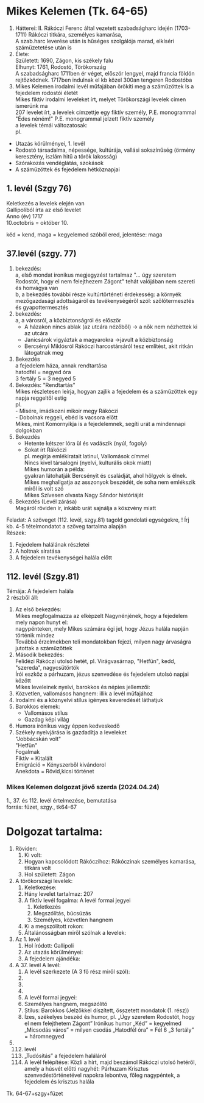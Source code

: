 # Mikes Kelemen (Tk. 64-65)      
1. Hátterei: II. Rákóczi Ferenc által vezetett szabadságharc idején (1703-1711) Rákóczi titkára, személyes kamarása,      
A szab.harc leverése után is hűséges szolgálója marad, elkíséri számüzetetése után is      
2. Élete:      
Született: 1690, Zágon, kis székely falu      
Elhunyt: 1761, Rodostó, Törökország      
A szabadságharc 1711ben ér véget, először lengyel, majd francia földön rejtőzködnek. 1717ben indulnak el kb közel 300an tengeren Rodostóba      
3. Mikes Kelemen irodalmi levél műfajában örökíti meg a száműzöttek ls a fejedelem rodostói életét      
Mikes fiktív irodalmi leveleket írt, melyet Törökországi levelek címen ismerünk ma      
207 levelet írt, a levelek címzettje egy fiktív személy, P.E. monogrammal       
"Édes néném!" P.E. monogrammal jelzett fiktív személy      
a levelek témái változatosak:      
pl.       
- Utazás körülményei, 1. levél      
- Rodostó társadalma, népessége, kultúrája, vallási sokszínűség (örmény keresztény, iszlám hitű a török lakosság)      
- Szórakozás vendéglátás, szokások      
- A száműzöttek és fejedelem hétköznapjai      
## 1. levél (Szgy 76)        
Keletkezés a levelek elején van      
Gallipoliból írta az első levelet      
Anno (év) 1717      
10.octobris = október 10.      
      
kéd = kend, maga = kegyelemed szóból ered, jelentése: maga      
## 37.levél (szgy. 77)      
1. bekezdés:      
	a, első mondat ironikus megjegyzést tartalmaz "... úgy szeretem Rodostót, hogy el nem felejthezem Zágont" tehát valójában nem szereti és honvágya van      
	b, a bekezdés további része kultúrtörténeti érdekesség: a környék mezőgazdasági adottságáról és tevékenységéről szól: szőlőtermesztés és gyapottermesztés      
2. bekezdés:      
	a, a városról, a közbiztonságról és először      
    - A házakon nincs ablak (az utcára nézőből) -> a nők nem nézhettek ki az utcára      
    - Janicsárok vigyáztak a magyarokra ->javult a közbiztonság      
    - Bercsényi Miklósról Rákóczi harcostársáról tesz említést, akit ritkán látogatnak meg      
3. Bekezdés      
a fejedelem háza, annak rendtartása      
hatodfél = negyed óra      
3 fertály 5 = 3 negyed 5      
4. Bekezdés: "Rendtartás"      
	Mikes részletesen leírja, hogyan zajlik a fejedelem és a száműzöttek egy napja reggeltől estig      
	pl.       
		- Misére, imádkozni mikoir megy Rákóczi      
		- Dobolnak reggeli, ebéd ls vacsora előtt      
	Mikes, mint Komornyikja is a fejedelemnek, segíti urát a mindennapi dolgokban      
5. Bekezdés      
	- Hetente kétszer lóra ül és vadászik (nyúl, fogoly)      
	- Sokat írt Rákóczi       
	pl. megírja emlékiratait latinul, Vallomások címmel      
	Nincs kivel társalogni (nyelvi, kulturális okok miatt)      
	Mikes humorán a példa:      
		gyakran látohatják Bercsényit és családját, ahol hölgyek is élnek. Mikes meghallgatja az asszonyok beszédét, de soha nem emlékszik miről is volt szó      
	Mikes Szívesen olvasta Nagy Sándor históriáját      
6. Bekezdés (Levél zárása)      
	Magáról röviden ír, inkább urát sajnálja a köszvény miatt      
      
Feladat: A szöveget (112. levél, szgy.81) tagold gondolati egységekre, ! Írj kb. 4-5 tételmondatot a szöveg tartalma alapján      
Részek:      
1. Fejedelem halálának részletei      
2. A holtnak síratása       
3. A fejedelem tevékenységei halála előtt      
    
## 112. levél (Szgy.81)    
Témája: A fejedelem halála    
2 részből áll:    
1. Az első bekezdés:    
	Mikes megfogalmazza az elképzelt Nagynénjének, hogy a fejedelem mely napon hunyt el:    
		nagypénteken, mely Mikes számára égi jel, hogy Jézus halála napján történik mindez    
	Továbbá érzelmekben teli mondatokban fejezi, milyen nagy árvaságra jutottak a száműzőttek    
2. Második bekezdés:    
	Felidézi Rákóczi utolsó hetét, pl. Virágvasárnap, "Hetfün", kedd, "szereda", nagycsütörtök    
	Írói eszköz a párhuzam, jézus szenvedése és fejedelem utolsó napjai között    
Mikes leveleinek nyelvi, barokkos és népies jellemzői:    
1. Közvetlen, vallomásos hangnem: illik a levél műfajához    
2. Irodalmi és a köznyelvi stílus igényes keveredését láthatjuk    
3. Barokkos elemek:    
   - Vallomásos stílus    
   - Gazdag képi világ    
4. Humora irónikus vagy éppen kedveskedő    
5. Székely nyelvjárása is gazdadítja a leveleket    
	"Jobbácskán volt"    
	"Hetfün"    
Fogalmak    
	Fiktív = Kitalált    
	Emigráció = Kényszerből kivándorol     
	Anekdota = Rövid,kicsi történet    
    
### Mikes Kelemen dolgozat jövő szerda (2024.04.24)    
1., 37. és 112. levél értelmezése, bemutatása    
forrás: füzet, szgy., tk64-67    

# Dolgozat tartalma:
1.	Röviden:
	1.	Ki volt: 
	2.	Hogyan kapcsolódott Rákóczihoz: Rákóczinak személyes kamarása, titkára volt
	3.	Hol született: Zágon
2.	A törökországi levelek: 
	1.	Keletkezése: 
	2.	Hány levelet tartalmaz: 207
	3.	A fiktív levél fogalma: A levél formai jegyei
		1.	Keletkezés
		2.	Megszólítás, búcsúzás
		3.	Személyes, közvetlen hangnem
	4.	Ki a megszólított rokon:
	5.	Általánosságban miről szólnak a levelek:  
3.	Az 1. levél
	1.	Hol íródott: Gallipoli
	2.	Az utazás körülményei: 
	3.	A fejedelem ajándéka: 
4.	A 37. levél 
	A levél:	
	1.	A levél szerkezete (A 3 fő rész miről szól):
       1. 
       2. 
	   3.   
	2.	A levél formai jegyei: 
	3.	Személyes hangnem, megszólító
	4.	Stílus: Barokkos (Jelzőkkel díszített, összetett mondatok (1. rész))
	5.	Ízes, székelyes beszéd és humor, pl. „Úgy szeretem Rodostót, hogy el nem felejthetem Zágont” Irónikus humor
	„Kéd” = kegyelmed
	„Micsodás város” = milyen csodás
	„Hatodfél óra” = Fél 6
	„3 fertály” = háromnegyed
5.	112. levél
	1.	„Tudósítás” a fejedelem haláláról
	2.	A levél felépítése:
		Közli a hírt, majd beszámol Rákóczi utolsó hetéről, amely a húsvét előtti nagyhét: Párhuzam Krisztus szenvedéstörténetével napokra lebontva, főleg nagypéntek, a fejedelem és krisztus halála

Tk. 64-67+szgy+füzet

